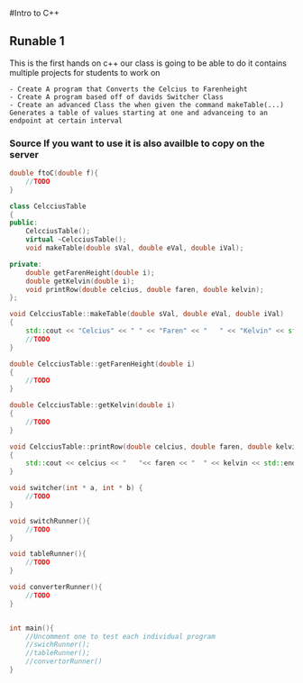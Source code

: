 #Intro to C++
## Runable 1

This is the first hands on c++ our class is going to be able to do it contains multiple projects for students to work on

	- Create A program that Converts the Celcius to Farenheight
	- Create A program based off of davids Switcher Class
	- Create an advanced Class the when given the command makeTable(...) Generates a table of values starting at one and advanceing to an endpoint at certain interval

### Source If you want to use it is also availble to copy on the server

```c++
double ftoC(double f){
	//TODO
}

class CelcciusTable
{
public:
	CelcciusTable();
	virtual ~CelcciusTable();
	void makeTable(double sVal, double eVal, double iVal);

private:
	double getFarenHeight(double i);
	double getKelvin(double i);
	void printRow(double celcius, double faren, double kelvin);
};

void CelcciusTable::makeTable(double sVal, double eVal, double iVal)
{
	std::cout << "Celcius" << "	" << "Faren" << "	" << "Kelvin" << std::endl;
	//TODO
}

double CelcciusTable::getFarenHeight(double i)
{
	//TODO
}

double CelcciusTable::getKelvin(double i)
{
	//TODO
}

void CelcciusTable::printRow(double celcius, double faren, double kelvin)
{
	std::cout << celcius << "	"<< faren << "	" << kelvin << std::endl;
}

void switcher(int * a, int * b) {
	//TODO
}

void switchRunner(){
	//TODO
}

void tableRunner(){
	//TODO
}

void converterRunner(){
	//TODO
}


int main(){
	//Uncomment one to test each individual program
	//swichRunner();
	//tableRunner();
	//convertorRunner()
}


```


